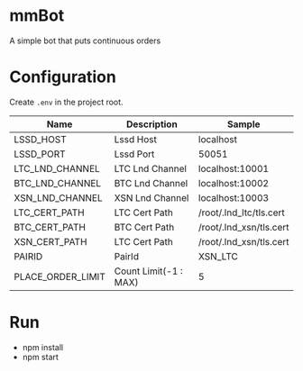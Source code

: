 # mmBot

A simple bot that puts continuous orders

# Configuration

Create `.env` in the project root.

| Name              | Description           | Sample                    |
| ----------------- | --------------------- | ------------------------- |
| LSSD_HOST         | Lssd Host             | localhost                 |
| LSSD_PORT         | Lssd Port             | 50051                     |
| LTC_LND_CHANNEL   | LTC Lnd Channel       | localhost:10001           |
| BTC_LND_CHANNEL   | BTC Lnd Channel       | localhost:10002           |
| XSN_LND_CHANNEL   | XSN Lnd Channel       | localhost:10003           |
| LTC_CERT_PATH     | LTC Cert Path         | /root/.lnd_ltc/tls.cert   |
| BTC_CERT_PATH     | BTC Cert Path         | /root/.lnd_xsn/tls.cert   |
| XSN_CERT_PATH     | LTC Cert Path         | /root/.lnd_xsn/tls.cert   |
| PAIRID            | PairId                | XSN_LTC                   |
| PLACE_ORDER_LIMIT | Count Limit(-1 : MAX) | 5                         |

# Run

- npm install
- npm start